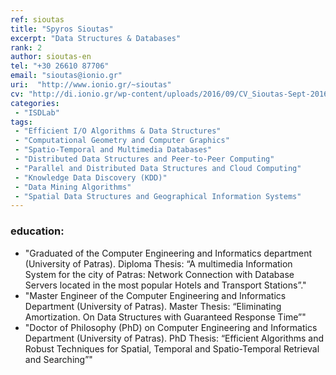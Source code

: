```yaml
---
ref: sioutas
title: "Spyros Sioutas"
excerpt: "Data Structures & Databases"
rank: 2
author: sioutas-en
tel: "+30 26610 87706"
email: "sioutas@ionio.gr"
uri:  "http://www.ionio.gr/~sioutas"
cv: "http://di.ionio.gr/wp-content/uploads/2016/09/CV_Sioutas-Sept-2016-GR.pdf"
categories:
 - "ISDLab"
tags: 
 - "Efficient I/O Algorithms & Data Structures"
 - "Computational Geometry and Computer Graphics"
 - "Spatio-Temporal and Multimedia Databases"
 - "Distributed Data Structures and Peer-to-Peer Computing"
 - "Parallel and Distributed Data Structures and Cloud Computing"
 - "Knowledge Data Discovery (KDD)"
 - "Data Mining Algorithms"
 - "Spatial Data Structures and Geographical Information Systems"
---
```


### education:
  - "Graduated of the Computer Engineering and Informatics department (University of Patras).
Diploma Thesis: “A multimedia Information System for the city of Patras: Network Connection with Database Servers located in the most popular Hotels and Transport Stations”."
  - "Master Engineer of the Computer Engineering and Informatics Department (University of Patras).
Master Thesis: “Eliminating Amortization. On Data Structures with Guaranteed Response Time”"
  - "Doctor of Philosophy (PhD) on Computer Engineering and Informatics Department (University of Patras).
PhD Thesis: “Efficient Algorithms and Robust Techniques for Spatial, Temporal and Spatio-Temporal Retrieval and Searching”"  


